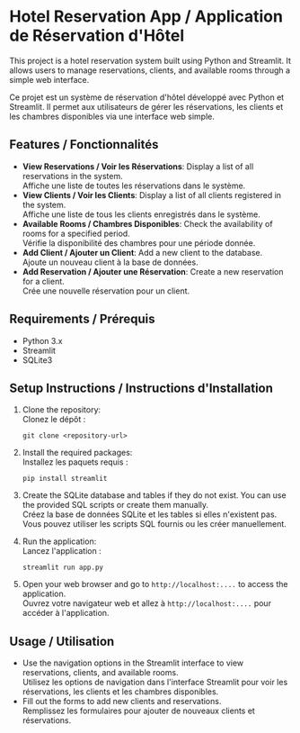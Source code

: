 # Hotel Reservation App / Application de Réservation d'Hôtel

This project is a hotel reservation system built using Python and Streamlit. It allows users to manage reservations, clients, and available rooms through a simple web interface.

Ce projet est un système de réservation d'hôtel développé avec Python et Streamlit. Il permet aux utilisateurs de gérer les réservations, les clients et les chambres disponibles via une interface web simple.

## Features / Fonctionnalités

- **View Reservations / Voir les Réservations**: Display a list of all reservations in the system.  
    Affiche une liste de toutes les réservations dans le système.
- **View Clients / Voir les Clients**: Display a list of all clients registered in the system.  
    Affiche une liste de tous les clients enregistrés dans le système.
- **Available Rooms / Chambres Disponibles**: Check the availability of rooms for a specified period.  
    Vérifie la disponibilité des chambres pour une période donnée.
- **Add Client / Ajouter un Client**: Add a new client to the database.  
    Ajoute un nouveau client à la base de données.
- **Add Reservation / Ajouter une Réservation**: Create a new reservation for a client.  
    Crée une nouvelle réservation pour un client.

## Requirements / Prérequis

- Python 3.x
- Streamlit
- SQLite3

## Setup Instructions / Instructions d'Installation

1. Clone the repository:  
     Clonez le dépôt :
     ```
     git clone <repository-url>
     ```

2. Install the required packages:  
     Installez les paquets requis :
     ```
     pip install streamlit
     ```

3. Create the SQLite database and tables if they do not exist. You can use the provided SQL scripts or create them manually.  
     Créez la base de données SQLite et les tables si elles n'existent pas. Vous pouvez utiliser les scripts SQL fournis ou les créer manuellement.

4. Run the application:  
     Lancez l'application :
     ```
     streamlit run app.py
     ```

5. Open your web browser and go to `http://localhost:....` to access the application.  
     Ouvrez votre navigateur web et allez à `http://localhost:....` pour accéder à l'application.

## Usage / Utilisation

- Use the navigation options in the Streamlit interface to view reservations, clients, and available rooms.  
    Utilisez les options de navigation dans l'interface Streamlit pour voir les réservations, les clients et les chambres disponibles.
- Fill out the forms to add new clients and reservations.  
    Remplissez les formulaires pour ajouter de nouveaux clients et réservations.
